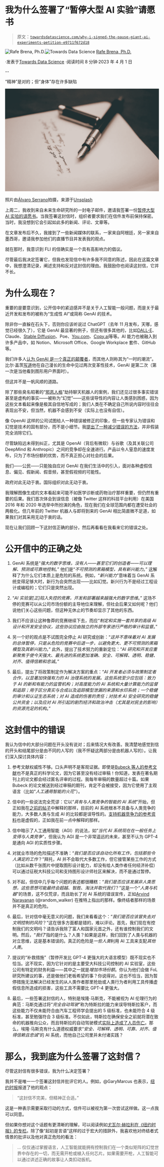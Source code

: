# 我为什么签署了“暂停大型 AI 实验”请愿书

> 原文：[`towardsdatascience.com/why-i-signed-the-pause-giant-ai-experiments-petition-e9711f672d18`](https://towardsdatascience.com/why-i-signed-the-pause-giant-ai-experiments-petition-e9711f672d18)

[](https://rafebrena.medium.com/?source=post_page-----e9711f672d18--------------------------------)![Rafe Brena, Ph.D.](https://rafebrena.medium.com/?source=post_page-----e9711f672d18--------------------------------)[](https://towardsdatascience.com/?source=post_page-----e9711f672d18--------------------------------)![Towards Data Science](https://towardsdatascience.com/?source=post_page-----e9711f672d18--------------------------------) [Rafe Brena, Ph.D.](https://rafebrena.medium.com/?source=post_page-----e9711f672d18--------------------------------)

·发表于[Towards Data Science](https://towardsdatascience.com/?source=post_page-----e9711f672d18--------------------------------) ·阅读时间 8 分钟·2023 年 4 月 1 日

--

“精神”是对的；但“身体”存在许多缺陷

![](img/39703612df5c867141587e1adc2f3c36.png)

照片由[Álvaro Serrano](https://unsplash.com/@alvaroserrano?utm_source=medium&utm_medium=referral)拍摄，来源于[Unsplash](https://unsplash.com/?utm_source=medium&utm_medium=referral)

上周二，我收到来自未来生命研究所的一封电子邮件，邀请我签署一份[暂停大型 AI 实验的请愿书](https://futureoflife.org/open-letter/pause-giant-ai-experiments/?utm_source=pocket_saves)。当我签署这封信时，组织者要求我们在信件发布前保持保密。当时，我没想到它会引起如此多的新闻、评论、文章等。

在文章发布后不久，我接到了一些新闻媒体的联系，一家来自阿根廷，另一家来自墨西哥，邀请我参加他们的直播节目并发表我的观点。

就在那时，我意识到 FLI 的信确实是一个具有高影响力的倡议。

尽管最后我决定签署它，但我也发现信中有许多我不同意的陈述，因此在这篇文章中，我想澄清记录，阐述支持和反对这封信的理由。我鼓励你也阅读这封信，它并不长。

# 为什么现在？

重要的是要意识到，公开信中的紧迫感并不是关于人工智能一般问题，而是关于最近开发和发布的被称为“生成性 AI”或简称 GenAI 的技术。

除非你一直躲在石头下，否则你应该听说过 ChatGPT（去年 11 月发布，天哪，感觉已经很久了），它是 GenAI 最显著的例子，但还有很多其他的，比如[DALL-E](https://www.vox.com/future-perfect/23023538/ai-dalle-2-openai-bias-gpt-3-incentives)、Claude、[Stable Diffusion](https://www.vox.com/recode/2023/1/5/23539055/generative-ai-chatgpt-stable-diffusion-lensa-dall-e)、Poe、[You.com](http://You.com)、[Copy.ai](http://Copy.ai)等等。AI 能力也被融入到许多产品中，如 Notion、Microsoft Office、Google Workplace 套件、GitHub 等。

我们许多人[认为 GenAI 是一个真正的颠覆者](https://medium.com/towards-data-science/how-generative-ia-will-disrupt-everything-in-the-current-decade-b4e8ce7dd4f1)，而其他人则称其为“一时的潮流”。比尔·盖茨[写道](https://www.gatesnotes.com/The-Age-of-AI-Has-Begun)他在自己漫长的生命中见过两次变革性技术，GenAI 是第二次（第一次是当他看到图形用户界面时）。

但这并不是一帆风顺的道路。

除了那些臭名昭著的“[邪恶人格](https://medium.com/geekculture/chatgpts-doppelgänger-12d236743a92)”劫持聊天机器人的案例，我们还见过很多事实错误甚至是虚构的事实——被称为“幻觉”——这些误导性的内容让人类感到困惑，因为这些文本看起来像是极其自信地写成的；我们人类在不确定自己所说内容时往往会表现出不安，但当然，机器不会感到不安（实际上也没有自信）。

像 OpenAI 这样的公司试图给人一种错误被修正的印象，但一些专家认为错误和幻觉是技术的固有部分，而不是小细节。我[提出了一种减少错误的方法](https://medium.com/towards-artificial-intelligence/this-is-how-to-stop-chatgpt-bing-poe-and-you-from-hallucinating-42e8e80c2ef7)，并非假装完全消除它们。

尽管缺陷远未得到纠正，尤其是 OpenAI（背后有微软）与谷歌（及其关联公司 DeepMind 和 Anthropic）之间的竞争却在全速进行。产品以令人窒息的速度发布，只为了市场份额的优势，而不真正担心对社会的后果。

我们——公民——只能独自应对 GenAI 在我们生活中的引入，面对各种虚假信息、偏见、假新闻、假音频，甚至假视频的可能性。

政府对此无动于衷。国际组织对此无动于衷。

我理解图像生成的文本看起来可能不如医学诊断或药物治疗那样重要，但仍然有重要的后果。我们首次体会到误信息（被像 Twitter 这样的科技平台利用）在美国 2016 年和 2020 年选举中所扮演的角色，现在我们在全球范围内都在遭受社会的两极化。但几年前的 Twitter 机器人与即将到来的 GenAI 相比简直微不足道，如果我们对其采用无动于衷的话。

现在让我们回顾一下这封信正确的部分，然后再看看在我看来它的错误之处。

# 公开信中的正确之处

1.  GenAI 系统是“*强大的数字思维，没有人——甚至它们的创造者——可以理解、预测或可靠地控制*。” 他们是“*不可预测的黑箱模型，具有新兴能力*。” 这解释了为什么它们本质上是危险的系统。例如，“*新兴能力*”意味着当 GenAI 系统变得足够大时，新行为会突然出现——比如幻觉。新兴行为不是经过工程设计或编程的；它们只是突然出现。

1.  “*AI 实验室[正]陷入失控的竞赛，开发和部署越来越强大的数字思维*。” 这场不停的竞赛可以从公司市场份额的主导地位来理解，但社会后果又如何呢？他们说他们关心这些问题，但这种无休止的节奏却显示了其他的东西。

1.  我们不应该让这种鲁莽的竞赛继续下去，而应“*制定和实施一套共享的高级 AI 设计和开发安全协议，这些协议应由独立的外部专家进行严格的审计和监督*。”

1.  另一个好的观点是不试图完全停止 AI 研究或创新：“*这并不意味着对 AI 发展的总体暂停，只是从危险的竞赛中后退一步，以避免更大、更不可预测的黑箱模型及其新兴能力*。” 此外，提出了技术努力的重新定位：“*AI 研究和开发应重新聚焦于使今天强大、最先进的系统更加准确、安全、可解释、透明、稳健、对齐、值得信赖和忠诚*。”

1.  最后，提出了将政策制定作为解决方案的重点：“*AI 开发者必须与政策制定者合作，以显著加快强有力的 AI 治理系统的发展。这些系统至少应包括：致力于 AI 的新和有能力的监管机构；对高度能力的 AI 系统和大量计算能力的监督和追踪；用于区分真实与合成以及追踪模型泄漏的来源和水印系统；一个稳健的审计和认证生态系统；对 AI 造成的伤害的责任；对技术 AI 安全研究的稳健公共资金；以及应对 AI 所引起的剧烈经济和政治冲击（尤其是对民主的影响）的资源充足的机构*。”

# 这封信中的错误

我认为信中的大部分问题在开头没有说对；后来情况大有改善。我清楚地感觉到信的开头和结尾部分是由不同的人写的（我不怀疑这两部分是由机器人写的）。让我们深入探讨具体内容：

1.  参考文献权威性不够。口头声明不是客观证据。即使是[Bubeck 等人的参考文献](https://arxiv.org/abs/2303.12712)也不是真正的科学论文，因为它甚至没有经过审稿！你知道，发表在著名期刊上的论文都会经过匿名评审的过程。我每年审稿的数量超过十篇。如果 Bubeck 的论文被送到经过审稿的期刊，肯定不会被接受，因为它使用了主观语言（比如“*人工通用智能的火花*”）。

1.  信中的一些说法完全荒谬：它以“*具有与人类竞争的智能的 AI 系统*”开始，但正如我在[之前的帖子](https://medium.com/@rafebrena/the-human-level-performance-of-gpt-4-5b840828f8d6)中解释的那样，目前的 AI 系统根本不具备与人类竞争的能力，大多数人类与生成 AI 的比较都是误导性的。[支持机器竞争力的参考资料](https://arxiv.org/abs/2303.12712)也是虚假的，正如我在前一点中解释的那样。

1.  信中暗示了人工通用智能（AGI）的说法，如“*当代 AI 系统现在在一般任务上变得与人类竞争*”，但我认为 AGI 是一个非常遥远的未来，甚至不认为 GPT-4 是通向 AGI 的实质性步骤。

1.  对就业市场的危险描述不准确：“*我们是否应该自动化所有工作，包括那些令人满足的工作*？”拜托，AI 并不会取代大多数工作，但它接管某些工作的方式（比如从数千张图片中提取图形设计能力，却没有给人类作者任何经济补偿）可以通过征税大科技公司和支持图形设计师社区来解决，而不是通过暂停。

1.  对不起，但信中几乎每个问题的表述都很糟糕：“*我们是否应该发展非人类思想，这些思想可能最终会超越、智胜、淘汰并取代我们*？”这是一个“*人类与机器*”的场景，这不仅荒谬，而且助长了对 AI 系统的错误宣传，正如[Arvind Narayanan](https://twitter.com/random_walker/status/1641079347531448320) (@random_walker) 在推特上指出的那样。像终结者那样的场景并不是真正的危险。

1.  最后，针对信中毫无意义的问题，我们来看看这个：“*我们是否应该冒失去对文明控制的风险*？”这在很多方面都是错的，难以评论。首先，我们现在有控制我们的文明吗？请告诉我除了富人和国家元首之外，还有谁控制我们的文明。然后，“*我们*”指的是什么？人类？如果是这样，我们回到了人类与机器的对立思维，这是基本错误的。真正的危险是*一些人类*利用 AI 工具来支配*其他人类*。

1.  提议的“补救措施”（暂停开发比 GPT-4 更强大的大语言模型）既不现实也不恰当。这不现实，因为它针对的是主要受大科技公司控制的 AI 实验室，这些公司有特定的财务利益——其中之一就是*增加市场份额*。你认为他们会做 FoL 研究所建议的事，还是做他们老板希望的事？你说得对。这也不恰当，因为暂停措施无法解决已经发生的从人类作者那里抢劫或人类行为者利用工具传播虚假信息所造成的损害，这些工具不需要比 GPT-4 更强大。

1.  最后，一些签署这封信的人，特别是埃隆·马斯克，不能被视为 AI 伦理行为的典范：马斯克通过将“*完全自动驾驶*”称为特斯拉的能力来误导特斯拉客户，而这些能力不仅未能符合由汽车工程师学会提出的 5 级标准，也未能符合 4 级标准，甚至勉强符合 3 级标准。不仅如此，特斯拉在确保安全之前就将潜在致命的机器推向公众，而且特斯拉的自动驾驶模式[实际上造成了人员伤亡](https://impakter.com/tesla-autopilot-crashes-with-at-least-a-dozen-dead-whos-fault-man-or-machine/#:~:text=After%20a%20Tesla%20car%20on,attempts%20to%20shift%20the%20blame)。那么，埃隆·马斯克有什么道德权威要求“*安全、可解释、透明、可靠、对齐、值得信赖且忠诚*”的 AI 系统，而他自己公司里并未付诸实践？

# 那么，我到底为什么签署了这封信？

尽管这封信有很多错误，我为什么决定签署？

我并不是唯一一个签署这封信并批评它的人。例如，@GaryMarcus 也表示，[纽约时报](https://www.nytimes.com/2023/03/29/technology/ai-artificial-intelligence-musk-risks.html)报道了他的观点：

> “这封信不完美，但精神正合适。”

这是一种表示需要采取行动的方式，信件可以被视为第一次尝试这样做。这一点我可以同意。

但如果你想对这个话题有更清晰的理解，可以阅读例如[尤瓦尔·赫拉利在《纽约时报》的专栏](https://www.nytimes.com/2023/03/24/opinion/yuval-harari-ai-chatgpt.html?utm_source=pocket_reader)。除了像“起初是言语”这样的过于宏大的措辞外，我喜欢他对终结者式情景的批评以及他对真正危险的看法：

> … 仅仅通过掌握语言，人工智能就能拥有控制我们在一个类似矩阵的幻觉世界中存在的一切，而无需开枪或植入任何芯片。如果需要开枪，人工智能可以通过讲述正确的故事让人类扣动扳机。
